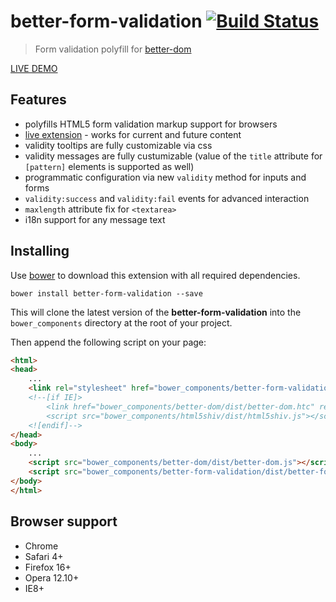 # better-form-validation [![Build Status](https://api.travis-ci.org/chemerisuk/better-form-validation.png?branch=master)](http://travis-ci.org/chemerisuk/better-form-validation)
> Form validation polyfill for [better-dom](https://github.com/chemerisuk/better-dom)

[LIVE DEMO](http://chemerisuk.github.io/better-form-validation/)

## Features
* polyfills HTML5 form validation markup support for browsers
* [live extension](https://github.com/chemerisuk/better-dom/wiki/Live-extensions) - works for current and future content
* validity tooltips are fully customizable via css
* validity messages are fully custumizable (value of the `title` attribute for `[pattern]` elements is supported as well)
* programmatic configuration via new `validity` method for inputs and forms
* `validity:success` and `validity:fail` events for advanced interaction
* `maxlength` attribute fix for `<textarea>`
* i18n support for any message text

## Installing
Use [bower](http://bower.io/) to download this extension with all required dependencies.

    bower install better-form-validation --save

This will clone the latest version of the __better-form-validation__ into the `bower_components` directory at the root of your project.

Then append the following script on your page:

```html
<html>
<head>
    ...
    <link rel="stylesheet" href="bower_components/better-form-validation/dist/better-form-validation.css"/>
    <!--[if IE]>
        <link href="bower_components/better-dom/dist/better-dom.htc" rel="htc"/>
        <script src="bower_components/html5shiv/dist/html5shiv.js"></script>
    <![endif]-->
</head>
<body>
    ...
    <script src="bower_components/better-dom/dist/better-dom.js"></script>
    <script src="bower_components/better-form-validation/dist/better-form-validation.js"></script>
</body>
</html>
```
## Browser support
* Chrome
* Safari 4+
* Firefox 16+
* Opera 12.10+
* IE8+